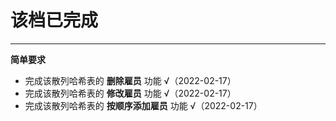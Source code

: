 # 该档已完成

***

**简单要求**
* 完成该散列哈希表的 **删除雇员** 功能 √（2022-02-17）
* 完成该散列哈希表的 **修改雇员** 功能 √（2022-02-17）
* 完成该散列哈希表的 **按顺序添加雇员** 功能 √（2022-02-17）